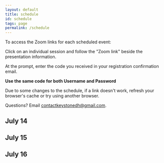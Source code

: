 ```yaml
---
layout: default
title: schedule
id: schedule
tags: page
permalink: /schedule
---
```

To access the Zoom links for each scheduled event:

Click on an individual session and follow the "Zoom link" beside the presentation information.

At the prompt, enter the code you received in your registration confirmation email. 

**Use the same code for both Username and Password**

Due to some changes to the schedule, if a link doesn't work, refresh your browser's cache or try using another browser. 

Questions? Email contactkeystonedh@gmail.com.

<div id="schedule-view">
  <h2>July 14</h2>
  <div id="day-1" class="day clearfix hide">
  </div>
  <h2>July 15</h2>
  <div id="day-2" class="day clearfix hide">
  </div>
  <h2>July 16</h2> 
  <div id="day-3" class="day clearfix hide">
  </div>
</div>

